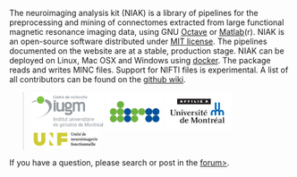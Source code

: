 The neuroimaging analysis kit (NIAK) is a library of pipelines for the preprocessing and mining of connectomes extracted from large functional magnetic resonance imaging data, using GNU [Octave](http://www.gnu.org/software/octave/) or [Matlab](http://www.mathworks.com/)(r). NIAK is an open-source software distributed under [MIT license](http://opensource.org/licenses/MIT). The pipelines documented on the website are at a stable, production stage. NIAK can be deployed on Linux, Mac OSX and Windows using [docker](https://www.docker.com/). The package reads and writes MINC files. Support for NIFTI files is experimental. A list of all contributors can be found on the [github wiki](https://github.com/SIMEXP/niak/wiki/NIAK-contributors). 
> [<img src="https://raw.githubusercontent.com/SIMEXP/niak_manual/master/website/logo_criugm.jpg" width="130px" />](http://www.criugm.qc.ca/)
> [<img src="https://raw.githubusercontent.com/SIMEXP/niak_manual/master/website/logo_diro.jpg" width="100px" />](http://www.iro.umontreal.ca/)
> [<img src="https://raw.githubusercontent.com/SIMEXP/niak_manual/master/website/logo_udm.jpg" width="120px" />](http://www.umontreal.ca/)
> [<img src="https://raw.githubusercontent.com/SIMEXP/niak_manual/master/website/logo_unf.jpg" width="120px" />](http://www.unf-montreal.ca/)

If you have a question, please search or post in the [forum>](http://www.nitrc.org/forum/forum.php?forum_id=1821).
